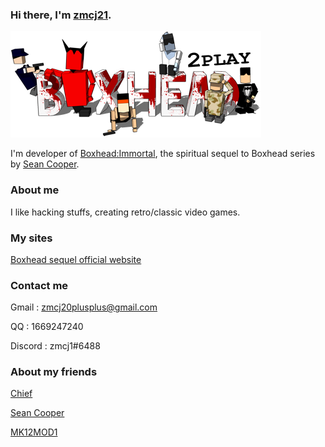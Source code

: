 ### Hi there, I'm [zmcj21](https://github.com/zmcj21).

![BG](https://github.com/zmcj21/zmcj21/blob/main/Docs/1.png)

I'm developer of [Boxhead:Immortal](https://github.com/zmcj21/boxhead_dev), the spiritual sequel to Boxhead series by [Sean Cooper](https://www.seantcooper.com/).

### About me

I like hacking stuffs, creating retro/classic video games.

### My sites

[Boxhead sequel official website](https://zmcj21.github.io/)

### Contact me

Gmail : zmcj20plusplus@gmail.com

QQ : 1669247240

Discord : zmcj1#6488

### About my friends

[Chief](https://github.com/1912188434)

[Sean Cooper](https://github.com/seantcooper)

[MK12MOD1](https://github.com/MK12MOD1)
